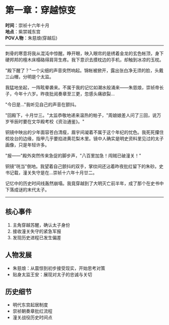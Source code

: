 # 第一章：穿越惊变

**时间**：崇祯十六年十月  
**地点**：紫禁城东宫  
**POV人物**：朱慈烺(穿越后)

---

刺骨的寒意将我从混沌中惊醒。睁开眼，映入眼帘的是绣着金龙的玄色帐顶，身下硬邦邦的檀木床榻硌得肩背生疼。我下意识去摸枕边的手机，却触到冰凉的玉枕。

"殿下醒了？"一个尖细的声音突然响起。锦帐被掀开，露出张白净无须的脸，头戴三山帽，分明是个太监。

我猛地坐起，一阵眩晕袭来。不属于我的记忆如潮水般涌来——朱慈烺，崇祯帝长子，今年十六岁。昨夜批阅奏章至三更，忽感头痛欲裂...

"今日是..."我听见自己的声音在颤抖。

"回殿下，十月廿三。"太监恭敬地递来温热的帕子，"周娘娘差人问了三回，说万岁爷辰时要在文华殿考校《资治通鉴》。"

铜镜中映出的少年面容苍白清瘦，眉宇间凝着不属于这个年纪的忧色。我死死攥住梳妆台的边缘，指甲几乎要掐进黄花梨木里。镜中人确实是明史资料里见过的太子画像，只是年轻许多。

"报——"殿外突然传来急促的脚步声，"八百里加急！闯贼已破潼关！"

铜镜"咣当"倒地。我望着自己颤抖的双手，掌纹间还沾着昨夜批红留下的朱砂。史书记载，潼关失守是在...崇祯十六年十月廿二。

记忆中的历史时间线轰然崩塌。我竟穿越到了大明灭亡前半年，成了那个在史书中下落成谜的末代太子。

---

## 核心事件
1. 主角穿越苏醒，确认太子身份
2. 接收潼关失守的紧急军报
3. 发现历史进程已发生偏差

## 人物发展
- 朱慈烺：从震惊到初步接受现实，开始思考对策
- 贴身太监王安：展现对太子的忠诚与关切

## 历史细节
- 明代东宫起居制度
- 崇祯朝奏章批红流程
- 潼关战役历史时间点
